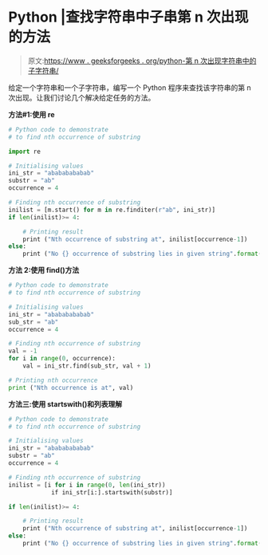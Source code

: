 # Python |查找字符串中子串第 n 次出现的方法

> 原文:[https://www . geeksforgeeks . org/python-第 n 次出现字符串中的子字符串/](https://www.geeksforgeeks.org/python-ways-to-find-nth-occurrence-of-substring-in-a-string/)

给定一个字符串和一个子字符串，编写一个 Python 程序来查找该字符串的第 n 次出现。让我们讨论几个解决给定任务的方法。

**方法#1:使用 re**

```py
# Python code to demonstrate 
# to find nth occurrence of substring

import re

# Initialising values
ini_str = "abababababab"
substr = "ab"
occurrence = 4

# Finding nth occurrence of substring
inilist = [m.start() for m in re.finditer(r"ab", ini_str)]
if len(inilist)>= 4:

    # Printing result
    print ("Nth occurrence of substring at", inilist[occurrence-1])
else:
    print ("No {} occurrence of substring lies in given string".format(occurrence))
```

**方法 2:使用 find()方法**

```py
# Python code to demonstrate 
# to find nth occurrence of substring

# Initialising values
ini_str = "abababababab"
sub_str = "ab"
occurrence = 4

# Finding nth occurrence of substring
val = -1
for i in range(0, occurrence):
    val = ini_str.find(sub_str, val + 1)

# Printing nth occurrence
print ("Nth occurrence is at", val)
```

**方法三:使用 startswith()和列表理解**

```py
# Python code to demonstrate 
# to find nth occurrence of substring

# Initialising values
ini_str = "abababababab"
substr = "ab"
occurrence = 4

# Finding nth occurrence of substring
inilist = [i for i in range(0, len(ini_str))
            if ini_str[i:].startswith(substr)]

if len(inilist)>= 4:

    # Printing result
    print ("Nth occurrence of substring at", inilist[occurrence-1])
else:
    print ("No {} occurrence of substring lies in given string".format(occurrence))

```